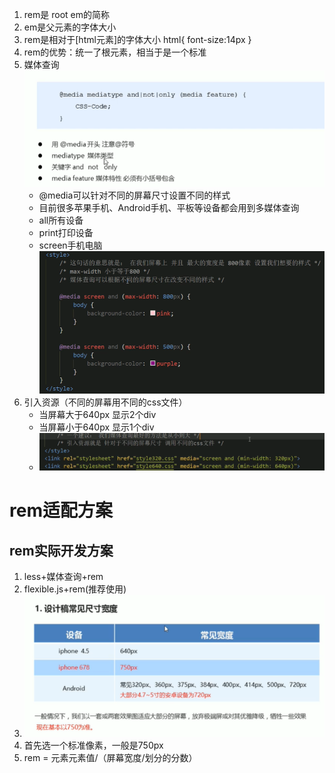 1. rem是 root em的简称
2. em是父元素的字体大小
3. rem是相对于[html元素]的字体大小
html{
    font-size:14px
}
4. rem的优势：统一了根元素，相当于是一个标准
5. 媒体查询
   ![](2022-04-12-21-35-23.png)
   - @media可以针对不同的屏幕尺寸设置不同的样式
   - 目前很多苹果手机、Android手机、平板等设备都会用到多媒体查询
   - all所有设备
   - print打印设备
   - screen手机电脑
  ![](2022-04-12-21-39-47.png)
6. 引入资源（不同的屏幕用不同的css文件）
   - 当屏幕大于640px 显示2个div
   - 当屏幕小于640px 显示1个div
   - ![](2022-04-15-14-51-04.png)
  

# rem适配方案
## rem实际开发方案
1. less+媒体查询+rem
2. flexible.js+rem(推荐使用)
3. ![](2022-04-15-15-29-05.png)
4. 首先选一个标准像素，一般是750px
5. rem = 元素元素值/（屏幕宽度/划分的分数）